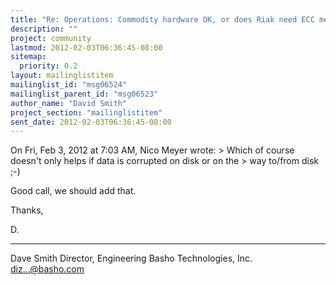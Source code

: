 ```yaml
---
title: "Re: Operations: Commodity hardware OK, or does Riak need ECC memory?"
description: ""
project: community
lastmod: 2012-02-03T06:36:45-08:00
sitemap:
  priority: 0.2
layout: mailinglistitem
mailinglist_id: "msg06524"
mailinglist_parent_id: "msg06523"
author_name: "David Smith"
project_section: "mailinglistitem"
sent_date: 2012-02-03T06:36:45-08:00
---
```



On Fri, Feb 3, 2012 at 7:03 AM, Nico Meyer  wrote:
&gt; Which of course doesn't only helps if data is corrupted on disk or on the
&gt; way to/from disk ;-)

Good call, we should add that.

Thanks,

D.

---
Dave Smith
Director, Engineering
Basho Technologies, Inc.
diz...@basho.com

